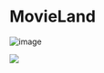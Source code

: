 # MovieLand
![image](https://user-images.githubusercontent.com/104521859/173931746-bcb02588-3e33-4f0e-81f8-bf9dfb7b14e6.png)

<img src="https://i.ibb.co/1qv8JV5/Untitled-4.png" />

